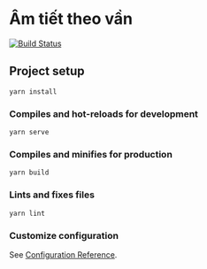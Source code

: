 # Âm tiết theo vần

[![Build Status](https://travis-ci.org/duongtuanqb/am-tiet-theo-van.svg?branch=master)](https://travis-ci.org/duongtuanqb/am-tiet-theo-van)

## Project setup
```
yarn install
```

### Compiles and hot-reloads for development
```
yarn serve
```

### Compiles and minifies for production
```
yarn build
```

### Lints and fixes files
```
yarn lint
```

### Customize configuration
See [Configuration Reference](https://cli.vuejs.org/config/).
